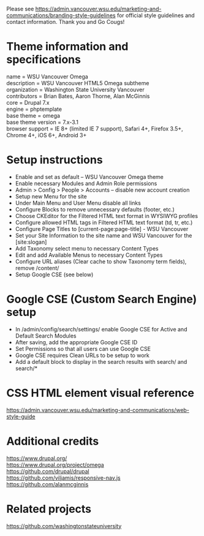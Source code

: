 Please see https://admin.vancouver.wsu.edu/marketing-and-communications/branding-style-guidelines for official style guidelines and contact information. Thank you and Go Cougs!

# Theme information and specifications

name = WSU Vancouver Omega  
description = WSU Vancouver HTML5 Omega subtheme  
organization = Washington State University Vancouver  
contributors = Brian Bates, Aaron Thorne, Alan McGinnis  
core = Drupal 7.x  
engine = phptemplate  
base theme = omega  
base theme version = 7.x-3.1  
browser support = IE 8+ (limited IE 7 support), Safari 4+, Firefox 3.5+, Chrome 4+, iOS 6+, Android 3+  

# Setup instructions

* Enable and set as default – WSU Vancouver Omega theme
* Enable necessary Modules and Admin Role permissions
* Admin > Config > People > Accounts – disable new account creation
* Setup new Menu for the site
* Under Main Menu and User Menu disable all links
* Configure Blocks to remove unnecessary defaults (footer, etc.)
* Choose CKEditor for the Filtered HTML text format in WYSIWYG profiles
* Configure allowed HTML tags in Filtered HTML text format (td, tr, etc.)
* Configure Page Titles to [current-page:page-title] - WSU Vancouver
* Set your Site Information to the site name and WSU Vancouver for the [site:slogan]
* Add Taxonomy select menu to necessary Content Types
* Edit and add Available Menus to necessary Content Types
* Configure URL aliases (Clear cache to show Taxonomy term fields), remove /content/
* Setup Google CSE (see below)

# Google CSE (Custom Search Engine) setup

* In /admin/config/search/settings/ enable Google CSE for Active and Default Search Modules
* After saving, add the appropriate Google CSE ID
* Set Permissions so that all users can use Google CSE
* Google CSE requires Clean URLs to be setup to work
* Add a default block to display in the search results with search/ and search/*

# CSS HTML element visual reference

https://admin.vancouver.wsu.edu/marketing-and-communications/web-style-guide

# Additional credits

https://www.drupal.org/  
https://www.drupal.org/project/omega  
https://github.com/drupal/drupal  
https://github.com/viljamis/responsive-nav.js  
https://github.com/alanmcginnis

# Related projects

https://github.com/washingtonstateuniversity
